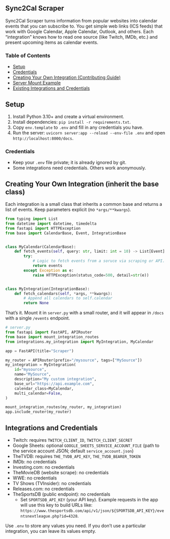 ## Sync2Cal Scraper


Sync2Cal Scraper turns information from popular websites into calendar events that you can subscribe to. You get simple web links (ICS feeds) that work with Google Calendar, Apple Calendar, Outlook, and others. Each “integration” knows how to read one source (like Twitch, IMDb, etc.) and present upcoming items as calendar events.

### Table of Contents
- [Setup](#setup)
- [Credentials](#credentials)
- [Creating Your Own Integration (Contributing Guide)](#creating-your-own-integration-inherit-the-base-class)
- [Server Mount Example](#thats-it-mount-it-in-serverpy-with-a-small-router-and-it-will-appear-in-docs-with-a-single-events-endpoint)
 - [Existing Integrations and Credentials](#integrations-and-credentials)

## Setup
1) Install Python 3.10+ and create a virtual environment.
2) Install dependencies: `pip install -r requirements.txt`.
3) Copy `env.template` to `.env` and fill in any credentials you have.
4) Run the server: `uvicorn server:app --reload --env-file .env` and open `http://localhost:8000/docs`.

### Credentials
- Keep your `.env` file private; it is already ignored by git.
- Some integrations need credentials. Others work anonymously.

## Creating Your Own Integration (inherit the base class)
Each integration is a small class that inherits a common base and returns a list of events. Keep parameters explicit (no `*args/**kwargs`).

```python
from typing import List
from datetime import datetime, timedelta
from fastapi import HTTPException
from base import CalendarBase, Event, IntegrationBase


class MyCalendar(CalendarBase):
    def fetch_events(self, query: str, limit: int = 10) -> List[Event]:
        try:
            # Logic to fetch events from a soruce via scraping or API.
            return events
        except Exception as e:
            raise HTTPException(status_code=500, detail=str(e))


class MyIntegration(IntegrationBase):
    def fetch_calendars(self, *args, **kwargs):
        # Append all calendars to self.calendar
        return None
```

That’s it. Mount it in `server.py` with a small router, and it will appear in `/docs` with a single `/events` endpoint.

```python
# server.py
from fastapi import FastAPI, APIRouter
from base import mount_integration_routes
from integrations.my_integration import MyIntegration, MyCalendar

app = FastAPI(title="Scraper")

my_router = APIRouter(prefix="/mysource", tags=["MySource"])
my_integration = MyIntegration(
    id="mysource",
    name="MySource",
    description="My custom integration",
    base_url="https://api.example.com",
    calendar_class=MyCalendar,
    multi_calendar=False,
)

mount_integration_routes(my_router, my_integration)
app.include_router(my_router)
```

## Integrations and Credentials
- Twitch: requires `TWITCH_CLIENT_ID`, `TWITCH_CLIENT_SECRET`
- Google Sheets: optional `GOOGLE_SHEETS_SERVICE_ACCOUNT_FILE` (path to the service account JSON; default `service_account.json`)
- TheTVDB: requires `THE_TVDB_API_KEY`, `THE_TVDB_BEARER_TOKEN`
- IMDb: no credentials
- Investing.com: no credentials
- TheMovieDB (website scrape): no credentials
- WWE: no credentials
- TV Shows (TVInsider): no credentials
- Releases.com: no credentials
- TheSportsDB (public endpoint): no credentials
  - Set `SPORTSDB_API_KEY` (your API key). Example requests in the app will use this key to build URLs like:
    `https://www.thesportsdb.com/api/v1/json/${SPORTSDB_API_KEY}/eventsnextleague.php?id=4328`.

Use `.env` to store any values you need. If you don’t use a particular integration, you can leave its values empty.


